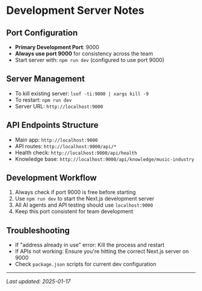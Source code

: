 # Development Server Notes

## Port Configuration
- **Primary Development Port**: 9000
- **Always use port 9000** for consistency across the team
- Start server with: `npm run dev` (configured to use port 9000)

## Server Management
- To kill existing server: `lsof -ti:9000 | xargs kill -9`
- To restart: `npm run dev`
- Server URL: `http://localhost:9000`

## API Endpoints Structure
- Main app: `http://localhost:9000`
- API routes: `http://localhost:9000/api/*`
- Health check: `http://localhost:9000/api/health`
- Knowledge base: `http://localhost:9000/api/knowledge/music-industry`

## Development Workflow
1. Always check if port 9000 is free before starting
2. Use `npm run dev` to start the Next.js development server
3. All AI agents and API testing should use `localhost:9000`
4. Keep this port consistent for team development

## Troubleshooting
- If "address already in use" error: Kill the process and restart
- If APIs not working: Ensure you're hitting the correct Next.js server on 9000
- Check `package.json` scripts for current dev configuration

---
*Last updated: 2025-01-17*
